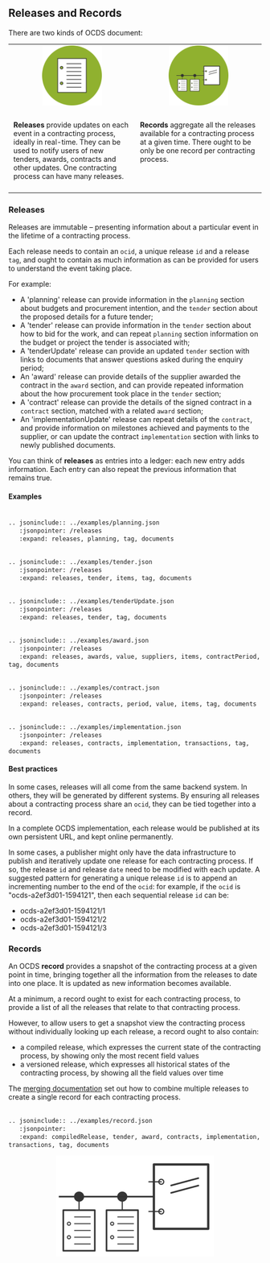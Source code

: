 ## Releases and Records

There are two kinds of OCDS document:

<table>
    <tr>
        <td width="50%" align="center"><img src="../../../assets/green_release.svg.png" width="50%"></td>
        <td width="50%" align="center"><img src="../../../assets/green_compilation.svg.png" width="50%"></td>
    </tr>
    <tr>
<td valign="top" style="padding:10px;" markdown=1>

**Releases** provide updates on each event in a contracting process, ideally in real-time. They can be used to notify users of new tenders, awards, contracts and other updates. One contracting process can have many releases.

</td>
<td valign="top" style="padding:10px;" markdown=1>

**Records** aggregate all the releases available for a contracting process at a given time. There ought to be only be one record per contracting process.

</td>
    </tr>
</table>

### Releases

Releases are immutable – presenting information about a particular event in the lifetime of a contracting process.

Each release needs to contain an `ocid`, a unique release `id` and a release `tag`, and ought to contain as much information as can be provided for users to understand the event taking place.

For example: 

* A 'planning' release can provide information in the `planning` section about budgets and procurement intention, and the `tender` section about the proposed details for a future tender;
* A 'tender' release can provide information in the `tender` section about how to bid for the work, and can repeat `planning` section information on the budget or project the tender is associated with;
* A 'tenderUpdate' release can provide an updated `tender` section with links to documents that answer questions asked during the enquiry period;
* An 'award' release can provide details of the supplier awarded the contract in the `award` section, and can provide repeated information about the how procurement took place in the `tender` section;
* A 'contract' release can provide the details of the signed contract in a `contract` section, matched with a related `award` section;
* An 'implementationUpdate' release can repeat details of the `contract`, and provide information on milestones achieved and payments to the supplier, or can update the contract `implementation` section with links to newly published documents. 

You can think of **releases** as entries into a ledger: each new entry adds information. Each entry can also repeat the previous information that remains true. 

#### Examples


```eval_rst

.. jsoninclude:: ../examples/planning.json
   :jsonpointer: /releases
   :expand: releases, planning, tag, documents

```

```eval_rst

.. jsoninclude:: ../examples/tender.json
   :jsonpointer: /releases
   :expand: releases, tender, items, tag, documents

```

```eval_rst

.. jsoninclude:: ../examples/tenderUpdate.json
   :jsonpointer: /releases
   :expand: releases, tender, tag, documents

```


```eval_rst

.. jsoninclude:: ../examples/award.json
   :jsonpointer: /releases
   :expand: releases, awards, value, suppliers, items, contractPeriod, tag, documents

```

```eval_rst

.. jsoninclude:: ../examples/contract.json
   :jsonpointer: /releases
   :expand: releases, contracts, period, value, items, tag, documents

```


```eval_rst

.. jsoninclude:: ../examples/implementation.json
   :jsonpointer: /releases
   :expand: releases, contracts, implementation, transactions, tag, documents

```

#### Best practices

In some cases, releases will all come from the same backend system. In others, they will be generated by different systems. By ensuring all releases about a contracting process share an `ocid`, they can be tied together into a record. 

In a complete OCDS implementation, each release would be published at its own persistent URL, and kept online permanently. 

In some cases, a publisher might only have the data infrastructure to publish and iteratively update one release for each contracting process. If so, the release `id` and release `date` need to be modified with each update. A suggested pattern for generating a unique release `id` is to append an incrementing number to the end of the `ocid`: for example, if the `ocid` is "ocds-a2ef3d01-1594121", then each sequential release `id` can be:

* ocds-a2ef3d01-1594121/1
* ocds-a2ef3d01-1594121/2
* ocds-a2ef3d01-1594121/3


### Records

An OCDS **record** provides a snapshot of the contracting process at a given point in time, bringing together all the information from the releases to date into one place. It is updated as new information becomes available.

At a minimum, a record ought to exist for each contracting process, to provide a list of all the releases that relate to that contracting process.

However, to allow users to get a snapshot view the contracting process without individually looking up each release, a record ought to also contain:

* a compiled release, which expresses the current state of the contracting process, by showing only the most recent field values
* a versioned release, which expresses all historical states of the contracting process, by showing all the field values over time

The [merging documentation](../schema/merging.md) set out how to combine multiple releases to create a single record for each contracting process. 

```eval_rst

.. jsoninclude:: ../examples/record.json
   :jsonpointer: 
   :expand: compiledRelease, tender, award, contracts, implementation, transactions, tag, documents

```

<center><img src="../../../assets/release_square.png" height="200"/></center>
